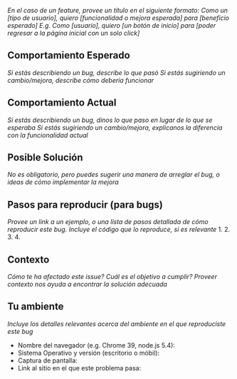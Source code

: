 *En el caso de un feature, provee un título en el siguiente formato:*
*Como un [tipo de usuario], quiero [funcionalidad o mejora esperada] para [beneficio esperado]*
*E.g. Como [usuario], quiero [un botón de inicio] para [poder regresar a la página inicial con un solo click]*

## Comportamiento Esperado
*Si estás describiendo un bug, describe lo que pasó*
*Si estás sugiriendo un cambio/mejora, describe cómo debería funcionar*

## Comportamiento Actual
*Si estás describiendo un bug, dinos lo que paso en lugar de lo que se esperaba*
*Si estás sugiriendo un cambio/mejora, explicanos la diferencia con la funcionalidad actual*

## Posible Solución
*No es obligatorio, pero puedes sugerir una manera de arreglar el bug,*
*o ideas de cómo implementar la mejora*

## Pasos para reproducir (para bugs)
*Provee un link a un ejemplo, o una lista de pasos detallada de*
*cómo reproducir este bug. Incluye el código que lo reproduce, si es relevante*
1. 
2. 
3. 
4. 

## Contexto
*Cómo te ha afectado este issue? Cuál es el objetivo a cumplir?*
*Proveer contexto nos ayuda a encontrar la solución adecuada*

## Tu ambiente
*Incluye los detalles relevantes acerca del ambiente en el que reproduciste este bug*
* Nombre del navegador (e.g. Chrome 39, node.js 5.4):
* Sistema Operativo y versión (escritorio o móbil):
* Captura de pantalla:
* Link al sitio en el que este problema pasa:
